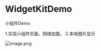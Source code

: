# WidgetKitDemo
小组件Demo

1.实现小组件页面，网络加载。
2.本地图片显示

![image.png](https://p9-juejin.byteimg.com/tos-cn-i-k3u1fbpfcp/ebcdcd247d494cc6b96f4cb7837a6731~tplv-k3u1fbpfcp-watermark.image?)
